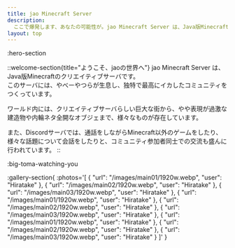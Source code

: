 ```yaml
---
title: jao Minecraft Server
description:
  ここで爆発します、あなたの可能性が。jao Minecraft Server は、Java版Minecraftのクリエイティブサーバです。やべーやつらが独特で最高にイカしたコニュニティをつくっています。
layout: top
---
```


:hero-section

::welcome-section{title="ようこそ、jaoの世界へ"}
jao Minecraft Server は、Java版Minecraftのクリエイティブサーバです。  
このサーバには、やべーやつらが生息し、独特で最高にイカしたコミュニティをつくっています。

ワールド内には、クリエイティブサーバらしい巨大な街から、やや表現が過激な建造物や内輪ネタ全開なオブジェまで、様々なものが存在しています。

また、Discordサーバでは、通話をしながらMinecraft以外のゲームをしたり、様々な話題について会話をしたりと、コミュニティ参加者同士での交流も盛んに行われています。
::

:big-toma-watching-you

:gallery-section{
  :photos='[
    { "url": "/images/main01/1920w.webp", "user": "Hiratake" },
    { "url": "/images/main02/1920w.webp", "user": "Hiratake" },
    { "url": "/images/main03/1920w.webp", "user": "Hiratake" },
    { "url": "/images/main01/1920w.webp", "user": "Hiratake" },
    { "url": "/images/main02/1920w.webp", "user": "Hiratake" },
    { "url": "/images/main03/1920w.webp", "user": "Hiratake" },
    { "url": "/images/main01/1920w.webp", "user": "Hiratake" },
    { "url": "/images/main02/1920w.webp", "user": "Hiratake" },
    { "url": "/images/main03/1920w.webp", "user": "Hiratake" }
  ]'
}
